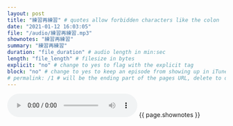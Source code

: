 ```yaml
---
layout: post
title: "練習再練習" # quotes allow forbidden characters like the colon
date: "2021-01-12 16:03:05"
file: "/audio/練習再練習.mp3"
shownotes: "練習再練習"
summary: "練習再練習"
duration: "file_duration" # audio length in min:sec
length: "file_length" # filesize in bytes
explicit: "no" # change to yes to flag with the explicit tag
block: "no" # change to yes to keep an episode from showing up in iTunes
# permalink: /1 # will be the ending part of the pages URL, delete to default to the title
---
```


<audio controls>
<source src="{{site.url}}{{site.baseurl}}{{ page.file }}" type="audio/x-mp3">
Your browser does not support the audio element.
</audio>
{{ page.shownotes }}
